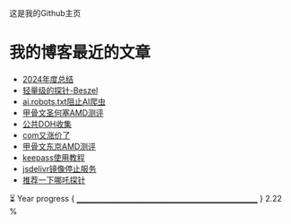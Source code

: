 这是我的Github主页
# 我的博客最近的文章
<!-- BLOG-POST-LIST:START -->
- [2024年度总结](https://www.codeqihan.com/post/2024-nian-du-zong-jie/)
- [轻量级的探针-Beszel](https://www.codeqihan.com/post/beszel/)
- [ai.robots.txt阻止AI爬虫](https://www.codeqihan.com/post/ai.robots.txt/)
- [甲骨文圣何塞AMD测评](https://www.codeqihan.com/post/oracle-sjc-rongheguai/)
- [公共DOH收集](https://www.codeqihan.com/post/DOH-shou-ji/)
- [com又涨价了](https://www.codeqihan.com/post/com-zhangjia-2024/)
- [甲骨文东京AMD测评](https://www.codeqihan.com/post/oracle-jp-rongheguai/)
- [keepass使用教程](https://www.codeqihan.com/post/keepass/)
- [jsdelivr镜像停止服务](https://www.codeqihan.com/post/jsdelivr-jing-xiang-tin-zhi-fu-wu/)
- [推荐一下哪吒探针](https://www.codeqihan.com/post/tui-jian-yi-xia-ne-zha-tan-zhen/)
<!-- BLOG-POST-LIST:END -->
<!--START_SECTION:progressBar-->
⏳ Year progress { ▁▁▁▁▁▁▁▁▁▁▁▁▁▁▁▁▁▁▁▁▁▁▁▁▁▁▁▁▁▁ } 2.22 %

<!--END_SECTION:progressBar-->

